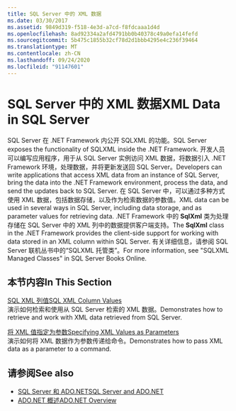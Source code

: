 ```yaml
---
title: SQL Server 中的 XML 数据
ms.date: 03/30/2017
ms.assetid: 9849d319-f518-4e3d-a7cd-f8fdcaaa1d4d
ms.openlocfilehash: 8ad92334a2afd4791bb0b40378c49a0efa14fefd
ms.sourcegitcommit: 5b475c1855b32cf78d2d1bbb4295e4c236f39464
ms.translationtype: MT
ms.contentlocale: zh-CN
ms.lasthandoff: 09/24/2020
ms.locfileid: "91147601"
---
```

# <a name="xml-data-in-sql-server"></a><span data-ttu-id="15828-102">SQL Server 中的 XML 数据</span><span class="sxs-lookup"><span data-stu-id="15828-102">XML Data in SQL Server</span></span>

<span data-ttu-id="15828-103">SQL Server 在 .NET Framework 内公开 SQLXML 的功能。</span><span class="sxs-lookup"><span data-stu-id="15828-103">SQL Server exposes the functionality of SQLXML inside the .NET Framework.</span></span> <span data-ttu-id="15828-104">开发人员可以编写应用程序，用于从 SQL Server 实例访问 XML 数据，将数据引入 .NET Framework 环境，处理数据，并将更新发送回 SQL Server。</span><span class="sxs-lookup"><span data-stu-id="15828-104">Developers can write applications that access XML data from an instance of SQL Server, bring the data into the .NET Framework environment, process the data, and send the updates back to SQL Server.</span></span> <span data-ttu-id="15828-105">在 SQL Server 中，可以通过多种方式使用 XML 数据，包括数据存储，以及作为检索数据的参数值。</span><span class="sxs-lookup"><span data-stu-id="15828-105">XML data can be used in several ways in SQL Server, including data storage, and as parameter values for retrieving data.</span></span> <span data-ttu-id="15828-106">.NET Framework 中的 **SqlXml** 类为处理存储在 SQL Server 中的 XML 列中的数据提供客户端支持。</span><span class="sxs-lookup"><span data-stu-id="15828-106">The **SqlXml** class in the .NET Framework provides the client-side support for working with data stored in an XML column within SQL Server.</span></span> <span data-ttu-id="15828-107">有关详细信息，请参阅 SQL Server 联机丛书中的“SQLXML 托管类”。</span><span class="sxs-lookup"><span data-stu-id="15828-107">For more information, see "SQLXML Managed Classes" in SQL Server Books Online.</span></span>  
  
## <a name="in-this-section"></a><span data-ttu-id="15828-108">本节内容</span><span class="sxs-lookup"><span data-stu-id="15828-108">In This Section</span></span>  

 [<span data-ttu-id="15828-109">SQL XML 列值</span><span class="sxs-lookup"><span data-stu-id="15828-109">SQL XML Column Values</span></span>](sql-xml-column-values.md)  
 <span data-ttu-id="15828-110">演示如何检索和使用从 SQL Server 检索的 XML 数据。</span><span class="sxs-lookup"><span data-stu-id="15828-110">Demonstrates how to retrieve and work with XML data retrieved from SQL Server.</span></span>  
  
 [<span data-ttu-id="15828-111">将 XML 值指定为参数</span><span class="sxs-lookup"><span data-stu-id="15828-111">Specifying XML Values as Parameters</span></span>](specifying-xml-values-as-parameters.md)  
 <span data-ttu-id="15828-112">演示如何将 XML 数据作为参数传递给命令。</span><span class="sxs-lookup"><span data-stu-id="15828-112">Demonstrates how to pass XML data as a parameter to a command.</span></span>  
  
## <a name="see-also"></a><span data-ttu-id="15828-113">请参阅</span><span class="sxs-lookup"><span data-stu-id="15828-113">See also</span></span>

- [<span data-ttu-id="15828-114">SQL Server 和 ADO.NET</span><span class="sxs-lookup"><span data-stu-id="15828-114">SQL Server and ADO.NET</span></span>](index.md)
- [<span data-ttu-id="15828-115">ADO.NET 概述</span><span class="sxs-lookup"><span data-stu-id="15828-115">ADO.NET Overview</span></span>](../ado-net-overview.md)
